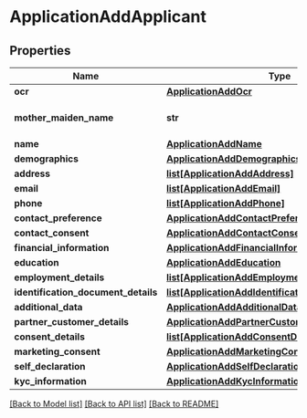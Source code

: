 # ApplicationAddApplicant

## Properties
Name | Type | Description | Notes
------------ | ------------- | ------------- | -------------
**ocr** | [**ApplicationAddOcr**](ApplicationAddOcr.md) |  | [optional] 
**mother_maiden_name** | **str** | Mother&#x27;s maiden name | [optional] 
**name** | [**ApplicationAddName**](ApplicationAddName.md) |  | 
**demographics** | [**ApplicationAddDemographics**](ApplicationAddDemographics.md) |  | [optional] 
**address** | [**list[ApplicationAddAddress]**](ApplicationAddAddress.md) |  | [optional] 
**email** | [**list[ApplicationAddEmail]**](ApplicationAddEmail.md) |  | [optional] 
**phone** | [**list[ApplicationAddPhone]**](ApplicationAddPhone.md) |  | 
**contact_preference** | [**ApplicationAddContactPreference**](ApplicationAddContactPreference.md) |  | [optional] 
**contact_consent** | [**ApplicationAddContactConsent**](ApplicationAddContactConsent.md) |  | [optional] 
**financial_information** | [**ApplicationAddFinancialInformation**](ApplicationAddFinancialInformation.md) |  | [optional] 
**education** | [**ApplicationAddEducation**](ApplicationAddEducation.md) |  | [optional] 
**employment_details** | [**list[ApplicationAddEmploymentDetails]**](ApplicationAddEmploymentDetails.md) |  | [optional] 
**identification_document_details** | [**list[ApplicationAddIdentificationDocumentDetails]**](ApplicationAddIdentificationDocumentDetails.md) |  | [optional] 
**additional_data** | [**ApplicationAddAdditionalData**](ApplicationAddAdditionalData.md) |  | [optional] 
**partner_customer_details** | [**ApplicationAddPartnerCustomerDetails**](ApplicationAddPartnerCustomerDetails.md) |  | [optional] 
**consent_details** | [**list[ApplicationAddConsentDetails]**](ApplicationAddConsentDetails.md) |  | [optional] 
**marketing_consent** | [**ApplicationAddMarketingConsent**](ApplicationAddMarketingConsent.md) |  | [optional] 
**self_declaration** | [**ApplicationAddSelfDeclaration**](ApplicationAddSelfDeclaration.md) |  | [optional] 
**kyc_information** | [**ApplicationAddKycInformation**](ApplicationAddKycInformation.md) |  | [optional] 

[[Back to Model list]](../README.md#documentation-for-models) [[Back to API list]](../README.md#documentation-for-api-endpoints) [[Back to README]](../README.md)

